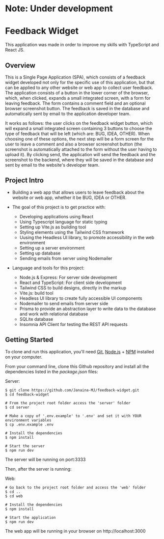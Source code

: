 # Note: Under development

# Feedback Widget

This application was made in order to improve my skills with TypeScript and React JS.

## Overview

This is a Single Page Application (SPA), which consists of a feedback widget developed not only for the specific use of this application, but that can be applied to any other website or web app to collect user feedback. The application consists of a button in the lower corner of the browser, which, when clicked, expands a small integrated screen, with a form for leaving feedback. The form contains a comment field and an optional browser screenshot button. The feedback is saved in the database and automatically sent by email to the application developer team.

It works as follows: the user clicks on the feedback widget button, which will expand a small integrated screen containing 3 buttons to choose the type of feedback that will be left (which are: BUG, IDEA, OTHER). When choosing one of these options, the next step will be a form screen for the user to leave a comment and also a browser screenshot button (the screenshot is automatically attached to the form without the user having to upload it). By clicking send, the application will send the feedback and the screenshot to the backend, where they will be saved in the database and sent by email to the website's developer team.

## Project Intro

* Building a web app that allows users to leave feedback about the website or web app, whether it be BUG, IDEA or OTHER.

* The goal of this project is to get practice with:
  - Developing applications using React
  - Using Typescript language for static typing
  - Setting up Vite.js as building tool
  - Styling elements using the Tailwind CSS framework
  - Uusing the Headless UI library, to promote accessibility in the web environment
  - Setting up a server environment
  - Setting up database
  - Sending emails from server using Nodemailer

* Language and tools for this project:
  - Node.js & Express: For server side development
  - React and TypeScript: For client side development
  - Tailwind CSS to build designs, directly in the markup
  - Vite.js: build tool
  - Headless UI library to create fully accessible UI components
  - Nodemailer to send emails from server side
  - Prisma to provide an abstraction layer to write data to the database and work with relational database
  - SQLite database
  - Insomnia API Client for testing the REST API requests

## Getting Started

To clone and run this application, you'll need [Git](https://git-scm.com/), [Node.js](https://nodejs.org/) + [NPM](https://www.w3schools.com/whatis/whatis_npm.asp) installed on your computer.

From your command line, clone this Github repository and install all the dependencies listed in the _package.json_ files:

Server:

```
$ git clone https://github.com/Janaina-MJ/feedback-widget.git
$ cd feedback-widget

# From the project root folder access the 'server' folder
$ cd server

# Make a copy of '.env.example' to '.env' and set it with YOUR environment variables
$ cp .env.example .env

# Install the dependencies
$ npm install

# Start the server
$ npm run dev
```
The server will be running on port:3333

Then, after the server is running:

Web:

```
# Go back to the project root folder and access the 'web' folder
$ cd ..
$ cd web

# Install the dependencies
$ npm install

# Start the application
$ npm run dev
```

The web app will be running in your browser on http://localhost:3000 
